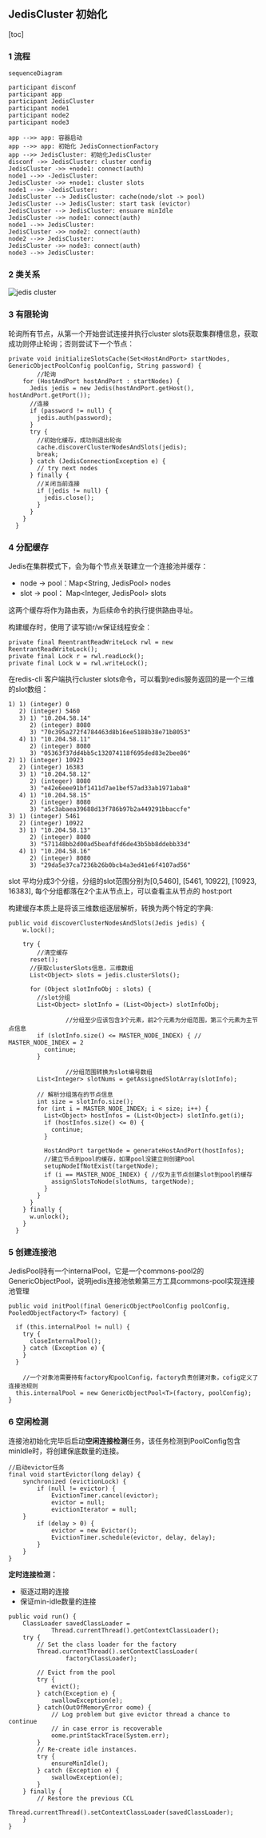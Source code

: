 ## JedisCluster 初始化

[toc]

### 1 流程

```mermaid
sequenceDiagram

participant disconf
participant app
participant JedisCluster
participant node1
participant node2
participant node3

app -->> app: 容器启动
app -->> app: 初始化 JedisConnectionFactory
app -->> JedisCluster: 初始化JedisCluster
disconf ->> JedisCluster: cluster config
JedisCluster ->> +node1: connect(auth)
node1 -->> -JedisCluster: 
JedisCluster ->> +node1: cluster slots
node1 -->> -JedisCluster:  
JedisCluster --> JedisCluster: cache(node/slot -> pool)
JedisCluster --> JedisCluster: start task (evictor)
JedisCluster --> JedisCluster: ensuare minIdle
JedisCluster ->> node1: connect(auth)
node1 -->> JedisCluster: 
JedisCluster ->> node2: connect(auth)
node2 -->> JedisCluster: 
JedisCluster ->> node3: connect(auth)
node3 -->> JedisCluster: 
```

### 2 类关系

![jedis cluster](https://raw.githubusercontent.com/LYDongD/talkcode/master/redis/img/jedis%20cluster.png)

### 3 有限轮询

轮询所有节点，从第一个开始尝试连接并执行cluster slots获取集群槽信息，获取成功则停止轮询；否则尝试下一个节点：

```
private void initializeSlotsCache(Set<HostAndPort> startNodes, GenericObjectPoolConfig poolConfig, String password) {
	 	//轮询
    for (HostAndPort hostAndPort : startNodes) {
      Jedis jedis = new Jedis(hostAndPort.getHost(), hostAndPort.getPort());
      //连接
      if (password != null) {
        jedis.auth(password);
      }
      try {
      	//初始化缓存，成功则退出轮询
        cache.discoverClusterNodesAndSlots(jedis);
        break;
      } catch (JedisConnectionException e) {
        // try next nodes
      } finally {
      	//关闭当前连接
        if (jedis != null) {
          jedis.close();
        }
      }
    }
  }
```

### 4 分配缓存

Jedis在集群模式下，会为每个节点关联建立一个连接池并缓存：

* node -> pool：Map<String, JedisPool> nodes
* slot -> pool： Map<Integer, JedisPool> slots

这两个缓存将作为路由表，为后续命令的执行提供路由寻址。

构建缓存时，使用了读写锁r/w保证线程安全：

```
private final ReentrantReadWriteLock rwl = new ReentrantReadWriteLock();
private final Lock r = rwl.readLock();
private final Lock w = rwl.writeLock();
```

在redis-cli 客户端执行cluster slots命令，可以看到redis服务返回的是一个三维的slot数组：

```
1) 1) (integer) 0
   2) (integer) 5460
   3) 1) "10.204.58.14"
      2) (integer) 8080
      3) "70c395a272f4784463d8b16ee5188b38e71b8053"
   4) 1) "10.204.58.11"
      2) (integer) 8080
      3) "05363f37dd4bb5c132074118f695ded83e2bee86"
2) 1) (integer) 10923
   2) (integer) 16383
   3) 1) "10.204.58.12"
      2) (integer) 8080
      3) "e42e6eee91bf1411d7ae1bef57ad33ab1971aba8"
   4) 1) "10.204.58.15"
      2) (integer) 8080
      3) "a5c3abaea39688d13f786b97b2a449291bbaccfe"
3) 1) (integer) 5461
   2) (integer) 10922
   3) 1) "10.204.58.13"
      2) (integer) 8080
      3) "571148bb2d00ad5beafdfd6de43b5bb8ddebb33d"
   4) 1) "10.204.58.16"
      2) (integer) 8080
      3) "29da5e37ca7236b26b0bcb4a3ed41e6f4107ad56"
```

slot 平均分成3个分组，分组的slot范围分别为[0,5460], [5461, 10922], [10923, 16383],  每个分组都落在2个主从节点上，可以查看主从节点的 host:port

构建缓存本质上是将该三维数组逐层解析，转换为两个特定的字典:

```
public void discoverClusterNodesAndSlots(Jedis jedis) {
    w.lock();

    try {
    	//清空缓存
      reset();
      //获取clusterSlots信息，三维数组
      List<Object> slots = jedis.clusterSlots();

      for (Object slotInfoObj : slots) {
      	//slot分组
        List<Object> slotInfo = (List<Object>) slotInfoObj;

				//分组至少应该包含3个元素，前2个元素为分组范围，第三个元素为主节点信息
        if (slotInfo.size() <= MASTER_NODE_INDEX) { // MASTER_NODE_INDEX = 2
          continue;
        }

				//分组范围转换为slot编号数组
        List<Integer> slotNums = getAssignedSlotArray(slotInfo);

        // 解析分组落在的节点信息
        int size = slotInfo.size();
        for (int i = MASTER_NODE_INDEX; i < size; i++) {
          List<Object> hostInfos = (List<Object>) slotInfo.get(i);
          if (hostInfos.size() <= 0) {
            continue;
          }

          HostAndPort targetNode = generateHostAndPort(hostInfos);
          //建立节点到pool的缓存，如果pool没建立则创建Pool
          setupNodeIfNotExist(targetNode);
          if (i == MASTER_NODE_INDEX) { //仅为主节点创建slot到pool的缓存
            assignSlotsToNode(slotNums, targetNode);
          }
        }
      }
    } finally {
      w.unlock();
    }
  }
```



### 5 创建连接池

JedisPool持有一个internalPool，它是一个commons-pool2的GenericObjectPool，说明jedis连接池依赖第三方工具commons-pool实现连接池管理

```
public void initPool(final GenericObjectPoolConfig poolConfig, PooledObjectFactory<T> factory) {

  if (this.internalPool != null) {
    try {
      closeInternalPool();
    } catch (Exception e) {
    }
  }

	//一个对象池需要持有factory和poolConfig，factory负责创建对象，cofig定义了连接池规则
  this.internalPool = new GenericObjectPool<T>(factory, poolConfig);
}
```

### 6 空闲检测

连接池初始化完毕后启动**空闲连接检测**任务，该任务检测到PoolConfig包含minIdle时，将创建保底数量的连接。

```
//启动evictor任务
final void startEvictor(long delay) {
  	synchronized (evictionLock) {
  		if (null != evictor) {
  			EvictionTimer.cancel(evictor);
  			evictor = null;
  			evictionIterator = null;
  	}
  		if (delay > 0) {
  			evictor = new Evictor();
  			EvictionTimer.schedule(evictor, delay, delay);
  		}
  	}
}
```

**定时连接检测：**

* 驱逐过期的连接
* 保证min-idle数量的连接

```
public void run() {
    ClassLoader savedClassLoader =
            Thread.currentThread().getContextClassLoader();
    try {
        // Set the class loader for the factory
        Thread.currentThread().setContextClassLoader(
                factoryClassLoader);

        // Evict from the pool
        try {
            evict();
        } catch(Exception e) {
            swallowException(e);
        } catch(OutOfMemoryError oome) {
            // Log problem but give evictor thread a chance to continue
            // in case error is recoverable
            oome.printStackTrace(System.err);
        }
        // Re-create idle instances.
        try {
            ensureMinIdle();
        } catch (Exception e) {
            swallowException(e);
        }
    } finally {
        // Restore the previous CCL
        Thread.currentThread().setContextClassLoader(savedClassLoader);
    }
}
```
